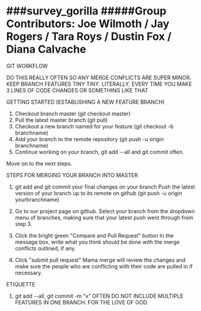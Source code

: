 ###survey_gorilla
#####Group Contributors: Joe Wilmoth / Jay Rogers / Tara Roys / Dustin Fox / Diana Calvache
==========================================================================================
GIT WORKFLOW

DO THIS REALLY OFTEN SO ANY MERGE CONFLICTS ARE SUPER MINOR. KEEP BRANCH FEATURES TINY TINY. LITERALLY, EVERY TIME YOU MAKE 3 LINES OF CODE CHANGES OR SOMETHING LIKE THAT

GETTING STARTED (ESTABLISHING A NEW FEATURE BRANCH)

1.  Checkout branch master (git checkout master)
2. Pull the latest master branch (git pull)
3. Checkout a new branch named for your feature (git checkout -b branchname)
4. Add your branch to the remote repository (git push -u origin branchname)
5. Continue working on your branch, git add --all and git commit often.

Move on to the next steps.

STEPS FOR MERGING YOUR BRANCH INTO MASTER

1. git add and git commit your final changes on your branch
Push the latest version of your branch up to its remote on github (git push -u origin yourbranchname)

2. Go to our project page on github. Select your branch from the dropdown menu of branches, making sure that your latest push went through from step 3.

3. Click the bright green "Compare and Pull Request" button
In the message box, write what you think should be done with the merge conflicts outlined, if any.

4. Click "submit pull request"
Mama merge will review the changes and make sure the people who are conflicting with their code are pulled in if necessary.

ETIQUETTE

1. git add --all, git commit -m "x" OFTEN
DO NOT INCLUDE MULTIPLE FEATURES IN ONE BRANCH. FOR THE LOVE OF GOD.

